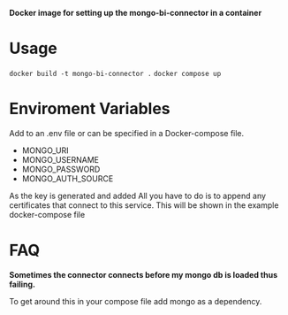**Docker image for setting up the mongo-bi-connector in a container**

# Usage

```docker build -t mongo-bi-connector .```
```docker compose up```

# Enviroment Variables

Add to an .env file or can be specified in a Docker-compose file.

 +  MONGO_URI
 +  MONGO_USERNAME
 +  MONGO_PASSWORD
 +  MONGO_AUTH_SOURCE

As the key is generated and added All you have to do is to append any certificates that connect to this service. This will be shown in the example docker-compose file

# FAQ

**Sometimes the connector connects before my mongo db is loaded thus failing.**

To get around this in your compose file add mongo as a dependency.